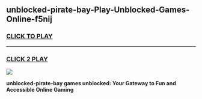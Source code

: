 
## unblocked-pirate-bay-Play-Unblocked-Games-Online-f5nij
<h3>
<a href="https://premium76.site?title=unblocked-pirate-bay&ref=25A">CLICK TO PLAY</a></h3>
<hr>

<h3>
<a href="https://premium76.site?title=unblocked-pirate-bay&ref=25A">CLICK 2 PLAY</a>
  
</h3>

<a href="https://premium76.site?title=unblocked-pirate-bay&ref=25A"><img src="https://clearcache.store/games.png"></a>


**unblocked-pirate-bay games unblocked: Your Gateway to Fun and Accessible Online Gaming**
